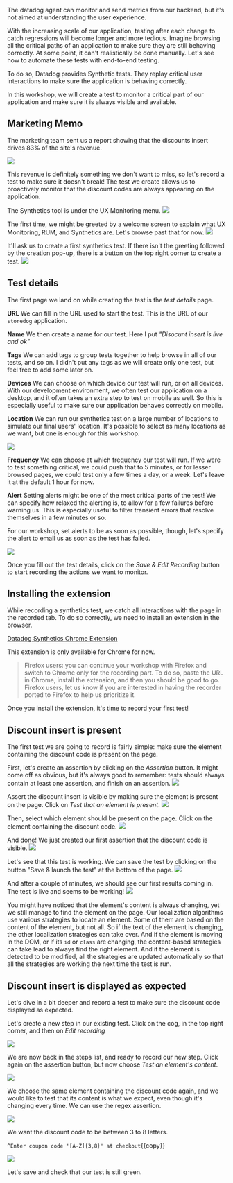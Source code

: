 The datadog agent can monitor and send metrics from our backend, but it's not aimed at understanding the user experience.

With the increasing scale of our application, testing after each change to catch regressions will become longer and more tedious.
Imagine browsing all the critical paths of an application to make sure they are still behaving correctly.
At some point, it can't realistically be done manually.
Let's see how to automate these tests with end-to-end testing.

To do so, Datadog provides Synthetic tests.
They replay critical user interactions to make sure the application is behaving correctly.

In this workshop, we will create a test to monitor a critical part of our application and make sure it is always visible and available.

## Marketing Memo

The marketing team sent us a report showing that the discounts insert drives 83% of the site's revenue.

![](assets/marketing-memo.png)

This revenue is definitely something we don't want to miss, so let's record a test to make sure it doesn't break!
The test we create allows us to proactively monitor that the discount codes are always appearing on the application.

The Synthetics tool is under the UX Monitoring menu.
![](assets/synthetics.png)

The first time, we might be greeted by a welcome screen to explain what UX Monitoring, RUM, and Synthetics are. Let's browse past that for now.
![](assets/synthetics-greetings.png)

It'll ask us to create a first synthetics test.
If there isn't the greeting followed by the creation pop-up, there is a button on the top right corner to create a test.
![](assets/synthetics-start.png)

## Test details

The first page we land on while creating the test is the _test details_ page.

**URL**
We can fill in the URL used to start the test.
This is the URL of our `storedog` application.

**Name**
We then create a name for our test.
Here I put _"Disocunt insert is live and ok"_

**Tags**
We can add tags to group tests together to help browse in all of our tests, and so on.
I didn't put any tags as we will create only one test, but feel free to add some later on.

**Devices**
We can choose on which device our test will run, or on all devices.
With our development environment, we often test our application on a desktop, and it often takes an extra step to test on mobile as well.
So this is especially useful to make sure our application behaves correctly on mobile.

**Location**
We can run our synthetics test on a large number of locations to simulate our final users' location.
It's possible to select as many locations as we want, but one is enough for this workshop.

![](assets/synthetics-details-1.png)

**Frequency**
We can choose at which frequency our test will run.
If we were to test something critical, we could push that to 5 minutes, or for lesser browsed pages, we could test only a few times a day, or a week.
Let's leave it at the default 1 hour for now.

**Alert**
Setting alerts might be one of the most critical parts of the test!
We can specify how relaxed the alerting is, to allow for a few failures before warning us.
This is especially useful to filter transient errors that resolve themselves in a few minutes or so.

For our workshop, set alerts to be as soon as possible, though, let's specify the alert to email us as soon as the test has failed.

![](assets/synthetics-details-2.png)

Once you fill out the test details, click on the _Save & Edit Recording_ button to start recording the actions we want to monitor.

## Installing the extension

While recording a synthetics test, we catch all interactions with the page in the recorded tab. To do so correctly, we need to install an extension in the browser.

[Datadog Synthetics Chrome Extension](https://chrome.google.com/webstore/detail/datadog-test-recorder/kkbncfpddhdmkfmalecgnphegacgejoa)

This extension is only available for Chrome for now.
> Firefox users: you can continue your workshop with Firefox and switch to Chrome only for the recording part. To do so, paste the URL in Chrome, install the extension, and then you should be good to go.
Firefox users, let us know if you are interested in having the recorder ported to Firefox to help us prioritize it.

Once you install the extension, it's time to record your first test!

## Discount insert is present

The first test we are going to record is fairly simple: make sure the element containing the discount code is present on the page.

First, let's create an assertion by clicking on the _Assertion_ button.
It might come off as obvious, but it's always good to remember: tests should always contain at least one assertion, and finish on an assertion.
![](assets/synthetics-elm-present-1.png)

Assert the discount insert is visible by making sure the element is present on the page.
Click on _Test that an element is present_.
![](assets/synthetics-elm-present-2.png)

Then, select which element should be present on the page.
Click on the element containing the discount code.
![](assets/synthetics-elm-present-3.png)

And done! We just created our first assertion that the discount code is visible.
![](assets/synthetics-elm-present-4.png)

Let's see that this test is working.
We can save the test by clicking on the button "Save & launch the test" at the bottom of the page.
![](assets/synthetics-elm-present-5.png)

And after a couple of minutes, we should see our first results coming in.
The test is live and seems to be working!
![](assets/synthetics-elm-present-6.png)

You might have noticed that the element's content is always changing, yet we still manage to find the element on the page.
Our localization algorithms use various strategies to locate an element. Some of them are based on the content of the element, but not all.
So if the text of the element is changing, the other localization strategies can take over. And if the element is moving in the DOM, or if its `id` or `class` are changing, the content-based strategies can take lead to always find the right element.
And if the element is detected to be modified, all the strategies are updated automatically so that all the strategies are working the next time the test is run.

## Discount insert is displayed as expected

Let's dive in a bit deeper and record a test to make sure the discount code displayed as expected.

Let's create a new step in our existing test.
Click on the cog, in the top right corner, and then on _Edit recording_

![](assets/synthetics-elm-expected-1.png)

We are now back in the steps list, and ready to record our new step.
Click again on the assertion button, but now choose _Test an element's content_.

![](assets/synthetics-elm-expected-2.png)

We choose the same element containing the discount code again, and we would like to test that its content is what we expect, even though it's changing every time.
We can use the regex assertion.

![](assets/synthetics-elm-expected-3.png)

We want the discount code to be between 3 to 8 letters.

`^Enter coupon code '[A-Z]{3,8}' at checkout`{{copy}}

![](assets/synthetics-elm-expected-4.png)

Let's save and check that our test is still green.